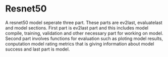 # Resnet50
A resnet50 model seperate three part. These parts are ev2last, evaluatelast and model sections. First part is ev2last part and this includes model compile, training, validation and other necessary part for working on model. 
Second part involves  functions for evaluation such as ploting model results, conputation model rating metrics that is giving information about model success and last part is model. 
